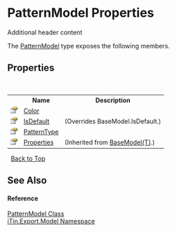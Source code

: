 # PatternModel Properties
Additional header content 

The <a href="386dc076-597b-2c64-ea17-b26e453932e5">PatternModel</a> type exposes the following members.


## Properties
&nbsp;<table><tr><th></th><th>Name</th><th>Description</th></tr><tr><td>![Public property](media/pubproperty.gif "Public property")</td><td><a href="4b7fff38-817f-9aaf-bed4-fb04597be4bb">Color</a></td><td /></tr><tr><td>![Public property](media/pubproperty.gif "Public property")</td><td><a href="c91de0d4-e652-0623-c631-49efe89e9d96">IsDefault</a></td><td> (Overrides BaseModel.IsDefault.)</td></tr><tr><td>![Public property](media/pubproperty.gif "Public property")</td><td><a href="2ab555ce-3ecf-a322-4a53-3e7499912fe8">PatternType</a></td><td /></tr><tr><td>![Public property](media/pubproperty.gif "Public property")</td><td><a href="7e88785e-5670-4515-defa-d3f60ae16111">Properties</a></td><td> (Inherited from <a href="6632f561-4175-f1f2-939c-ac8b10159529">BaseModel(T)</a>.)</td></tr></table>&nbsp;
<a href="#patternmodel-properties">Back to Top</a>

## See Also


#### Reference
<a href="386dc076-597b-2c64-ea17-b26e453932e5">PatternModel Class</a><br /><a href="ef57ffcc-e95e-b212-5a46-9aa6f5a3511f">iTin.Export.Model Namespace</a><br />